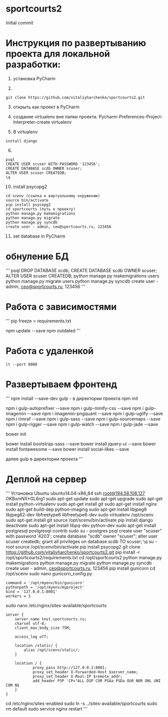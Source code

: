 # sportcourts2

Initial commit

# Инструкция по развертыванию проекта для локальной разработки:

1) установка PyCharm

2) 
```
git clone https://github.com/vitaliyharchenko/sportcourts2.git
```

3) открыть как проект в PyCharm

4) создание virtualenv вне папки проекта. Pycharm-Preferences-Project-Interpreter-create virtualenv

5) В virtualenv 

```
install django
```

6)
```
psql
CREATE USER scuser WITH PASSWORD '123456';
CREATE DATABASE scdb OWNER scuser;
ALTER USER scuser CREATEDB;
\q
```

10) install psycopg2

```
cd scenv (ссылка к виртуальному окружению)
source bin/activate
pip install psycopg2
cd sportcourts (путь к проекту)
python manage.py makemigrations
python manage.py migrate
python manage.py syncdb
create user - admin, ceo@sportcourts.ru, 123456
```

11) set database in PyCharm

# обнуление БД

'''
psql
DROP DATABASE scdb;
CREATE DATABASE scdb OWNER scuser;
ALTER USER scuser CREATEDB;
python manage.py makemigrations users
python manage.py migrate users
python manage.py syncdb
create user - admin, ceo@sportcourts.ru, 123456
'''


# Работа с зависимостями
'''
pip freeze > requirements.txt

npm update --save
npm outdated
'''

# Работа с удаленкой #
```
lt --port 8000
```

# Развертываем фронтенд #
'''
npm install --save-dev gulp - в директории проекта
npm init

npm i gulp-autoprefixer --save
npm i gulp-minify-css --save
npm i gulp-imagemin --save
npm i imagemin-pngquant --save
npm i gulp-uglify --save
npm i rimraf --save
npm i gulp-sass --save
npm i gulp-sourcemaps --save
npm i gulp-rigger --save
npm i gulp-watch --save
npm i gulp-jade --save

bower init

bower install bootstrap-sass --save
bower install jquery-ui --save
bower install fontawesome --save
bower install social-likes --save

далее gulp в директории проекта
'''


# Деплой на сервер

'''
Установка Ubuntu ubuntu14.04-x86_64
ssh root@194.58.108.127
OKBxmNX*GL6rg1
sudo apt-get update
sudo apt-get upgrade
sudo apt-get install python-virtualenv
sudo apt-get install git
sudo apt-get install nginx
sudo apt-get build-dep python-imaging
sudo apt-get install libjpeg8 libjpeg62-dev libfreetype6 libfreetype6-dev
sudo virtualenv /opt/scenv
sudo apt-get install git
source /opt/scenv/bin/activate
pip install django
deactivate
sudo apt-get install libpq-dev python-dev
sudo apt-get install postgresql postgresql-contrib
sudo su - postgres
psql
create user "scuser" with password '4203';
create database "scdb" owner "scuser";
alter user scuser createdb;
grant all privileges on database scdb TO scuser;
\q
su - root
source /opt/scenv/bin/activate
pip install psycopg2
git clone https://github.com/vitaliyharchenko/sportcourts2.git
pip install -r /opt/sportcourts2/requirements.txt
cd /opt/sportcourts2
python manage.py makemigrations
python manage.py migrate
python manage.py syncdb
create user - admin, ceo@sportcourts.ru, 123456
pip install gunicorn
cd /opt/scenv
sudo nano gunicorn_config.py

    command = '/opt/myenv/bin/gunicorn'
    pythonpath = '/opt/myenv/myproject'
    bind = '127.0.0.1:8001'
    workers = 3
    
sudo nano /etc/nginx/sites-available/sportcourts

    server {
        server_name test.sportcourts.ru;
        charset utf-8;
        client_max_body_size 75M;  

        access_log off;

        location /static/ {
            alias /opt/scenv/static/;
        }

        location / {
                proxy_pass http://127.0.0.1:8001;
                proxy_set_header X-Forwarded-Host $server_name;
                proxy_set_header X-Real-IP $remote_addr;
                add_header P3P 'CP="ALL DSP COR PSAa PSDa OUR NOR ONL UNI COM N$
        }
    }
    
cd /etc/nginx/sites-enabled
sudo ln -s ../sites-available/sportcourts
sudo rm default
sudo service nginx restart
'''

